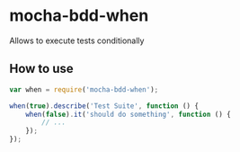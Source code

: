 mocha-bdd-when
=============
Allows to execute tests conditionally

How to use
------------
```js
var when = require('mocha-bdd-when');

when(true).describe('Test Suite', function () {
    when(false).it('should do something', function () {
        // ...
    });
});
```
